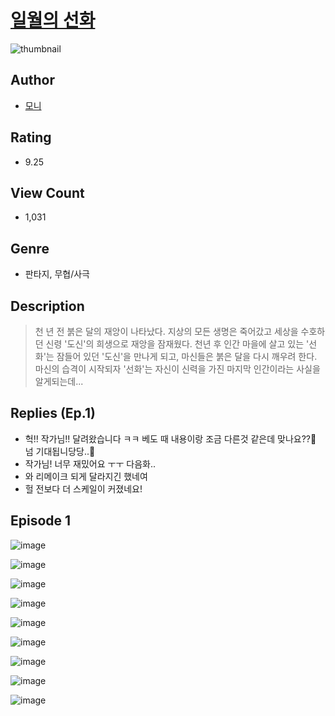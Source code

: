 # [일월의 선화](https://comic.naver.com/challenge/list?titleId=810439)
![thumbnail](https://image-comic.pstatic.net/user_contents_data/challenge_comic/2023/05/24/286561/upload_7363439483233057122_480x623.jpeg)

## Author
- [모니](https://comic.naver.com/artistTitle?id=286561)

## Rating
- 9.25

## View Count
- 1,031

## Genre
- 판타지, 무협/사극

## Description
> 천 년 전 붉은 달의 재앙이 나타났다. 지상의 모든 생명은 죽어갔고 세상을 수호하던 신령 '도신'의 희생으로 재앙을 잠재웠다. 천년 후 인간 마을에 살고 있는 '선화'는 잠들어 있던 '도신'을 만나게 되고, 마신들은 붉은 달을 다시 깨우려 한다. 마신의 습격이 시작되자 '선화'는 자신이 신력을 가진 마지막 인간이라는 사실을 알게되는데...

## Replies (Ep.1)
- 헉!! 작가님!! 달려왔습니다 ㅋㅋ 베도 때 내용이랑 조금 다른것 같은데 맞나요??🤔 넘 기대됩니당당..💓
- 작가님! 너무 재밌어요 ㅜㅜ 다음화..
- 와 리메이크 되게 달라지긴 했네여
- 헐 전보다 더 스케일이 커졌네요!

## Episode 1
![image](https://image-comic.pstatic.net/user_contents_data/challenge_comic/2023/05/24/286561/upload_3486684851634320440.jpeg)

![image](https://image-comic.pstatic.net/user_contents_data/challenge_comic/2023/05/24/286561/upload_7378647923035813177.jpeg)

![image](https://image-comic.pstatic.net/user_contents_data/challenge_comic/2023/05/24/286561/upload_3703428074071012409.jpeg)

![image](https://image-comic.pstatic.net/user_contents_data/challenge_comic/2023/05/24/286561/upload_3545512005743293793.jpeg)

![image](https://image-comic.pstatic.net/user_contents_data/challenge_comic/2023/05/24/286561/upload_4134922599071430451.jpeg)

![image](https://image-comic.pstatic.net/user_contents_data/challenge_comic/2023/05/24/286561/upload_3832618675981202787.jpeg)

![image](https://image-comic.pstatic.net/user_contents_data/challenge_comic/2023/05/24/286561/upload_3906980670344671333.jpeg)

![image](https://image-comic.pstatic.net/user_contents_data/challenge_comic/2023/05/24/286561/upload_3544721245657642851.jpeg)

![image](https://image-comic.pstatic.net/user_contents_data/challenge_comic/2023/05/24/286561/upload_3775534244242546992.jpeg)
